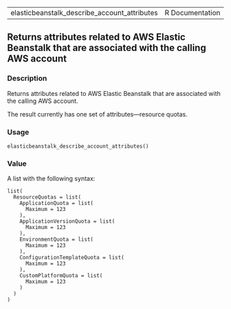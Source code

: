 <table style="width: 100%;">
<tbody>
<tr class="odd">
<td>elasticbeanstalk_describe_account_attributes</td>
<td style="text-align: right;">R Documentation</td>
</tr>
</tbody>
</table>

## Returns attributes related to AWS Elastic Beanstalk that are associated with the calling AWS account

### Description

Returns attributes related to AWS Elastic Beanstalk that are associated
with the calling AWS account.

The result currently has one set of attributes—resource quotas.

### Usage

    elasticbeanstalk_describe_account_attributes()

### Value

A list with the following syntax:

    list(
      ResourceQuotas = list(
        ApplicationQuota = list(
          Maximum = 123
        ),
        ApplicationVersionQuota = list(
          Maximum = 123
        ),
        EnvironmentQuota = list(
          Maximum = 123
        ),
        ConfigurationTemplateQuota = list(
          Maximum = 123
        ),
        CustomPlatformQuota = list(
          Maximum = 123
        )
      )
    )
